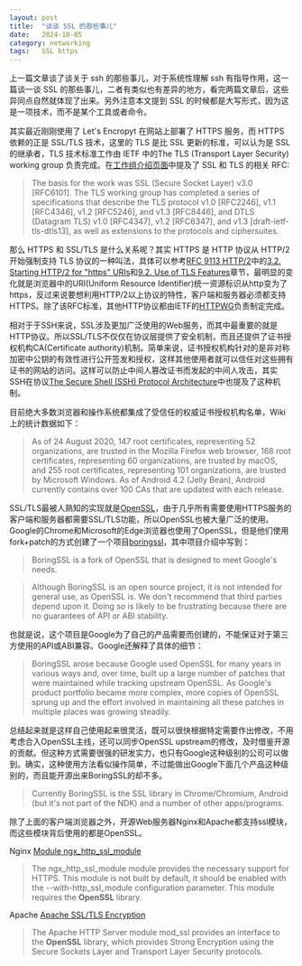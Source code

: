 ```yaml
---
layout: post
title:  "谈谈 SSL 的那些事儿"
date:   2024-10-05
category: networking
tags:   SSL https
---
```


上一篇文章谈了谈关于 ssh 的那些事儿，对于系统性理解 ssh 有指导作用，这一篇谈一谈 SSL 的那些事儿，二者有类似也有差异的地方，看完两篇文章后，这些异同点自然就体现了出来。另外注意本文提到 SSL 的时候都是大写形式，因为这是一项技术，而不是某个工具或者命令。

其实最近刚刚使用了 Let's Encropyt 在网站上部署了 HTTPS 服务，而 HTTPS 依赖的正是 SSL/TLS 技术，这里的 TLS 是比 SSL 更新的标准，可以认为是 SSL 的继承者，TLS 技术标准工作由 IETF 中的The TLS (Transport Layer Security) working group 负责完成。在[工作组介绍页面](https://datatracker.ietf.org/wg/tls/about)中提及了 SSL 和 TLS 的相关 RFC:

> The basis for the work was SSL (Secure Socket Layer) v3.0 [RFC6101]. The TLS working group has completed a series of specifications that describe the TLS protocol v1.0 [RFC2246], v1.1 [RFC4346], v1.2 [RFC5246], and v1.3 [RFC8446], and DTLS (Datagram TLS) v1.0 [RFC4347], v1.2 [RFC6347], and v1.3 [draft-ietf-tls-dtls13], as well as extensions to the protocols and ciphersuites.

那么 HTTPS 和 SSL/TLS 是什么关系呢？其实 HTTPS 是 HTTP 协议从 HTTP/2 开始强制支持 TLS 协议的一种叫法，具体可以参考[RFC 9113 HTTP/2](https://www.rfc-editor.org/rfc/rfc9113.html)中的[3.2. Starting HTTP/2 for "https" URIs](https://www.rfc-editor.org/rfc/rfc9113.html#discover-https)和[9.2. Use of TLS Features](https://www.rfc-editor.org/rfc/rfc9113.html#name-use-of-tls-features)章节，最明显的变化就是浏览器中的URI(Uniform Resource Identifier)统一资源标识从http变为了https，反过来说要想利用HTTP/2以上协议的特性，客户端和服务器必须都支持HTTPS。除了该RFC标准，其他HTTP协议都由IETF的[HTTPWG](https://httpwg.org/)负责制定完成。

相对于于SSH来说，SSL涉及更加广泛使用的Web服务，而其中最重要的就是HTTP协议。所以SSL/TLS不仅仅在协议层提供了安全机制，而且还提供了证书授权机构CA(Certificate authority)机制。简单来说，证书授权机构针对的是非对称加密中公钥的有效性进行公开签发和授权，这样其他使用者就可以信任对这些拥有证书的网站的访问。这样可以防止中间人篡改证书而发起的中间人攻击，其实SSH在协议[The Secure Shell (SSH) Protocol Architecture](https://datatracker.ietf.org/doc/html/rfc4251#section-4.1)中也提及了这种机制。

目前绝大多数浏览器和操作系统都集成了受信任的权威证书授权机构名单，Wiki上的统计数据如下：

> As of 24 August 2020, 147 root certificates, representing 52 organizations, are trusted in the Mozilla Firefox web browser, 168 root certificates, representing 60 organizations, are trusted by macOS, and 255 root certificates, representing 101 organizations, are trusted by Microsoft Windows. As of Android 4.2 (Jelly Bean), Android currently contains over 100 CAs that are updated with each release.

SSL/TLS最被人熟知的实现就是[OpenSSL](https://www.openssl.org/)，由于几乎所有需要使用HTTPS服务的客户端和服务器都需要SSL/TLS功能，所以OpenSSL也被大量广泛的使用。Google的Chrome和Microsoft的Edge浏览器也使用了OpenSSL，但是他们使用fork+patch的方式创建了一个项目[boringssl](https://github.com/google/Boringssl)，其中项目介绍中写到：

> BoringSSL is a fork of OpenSSL that is designed to meet Google's needs.

> Although BoringSSL is an open source project, it is not intended for general use, as OpenSSL is. We don't recommend that third parties depend upon it. Doing so is likely to be frustrating because there are no guarantees of API or ABI stability.

也就是说，这个项目是Google为了自己的产品需要而创建的，不能保证对于第三方使用的API或ABI兼容。Google还解释了具体的细节：

> BoringSSL arose because Google used OpenSSL for many years in various ways and, over time, built up a large number of patches that were maintained while tracking upstream OpenSSL. As Google's product portfolio became more complex, more copies of OpenSSL sprung up and the effort involved in maintaining all these patches in multiple places was growing steadily.

总结起来就是这样自己使用起来很灵活，既可以很快根据特定需要作出修改，不用考虑合入OpenSSL主线，还可以同步OpenSSL upstream的修改，及时借鉴开源的贡献。但这种方式需要很强的研发实力，也只有Google这种级别的公司可以做到。确实，这种使用方法看似操作简单，不过能做出Google下面几个产品这种级别的，而且能开源出来BoringSSL的却不多。

> Currently BoringSSL is the SSL library in Chrome/Chromium, Android (but it's not part of the NDK) and a number of other apps/programs.

除了上面的客户端浏览器之外，开源Web服务器Nginx和Apache都支持ssl模块，而这些模块背后使用的都是OpenSSL。

Nginx [Module ngx_http_ssl_module](https://nginx.org/en/docs/http/ngx_http_ssl_module.html)

> The ngx_http_ssl_module module provides the necessary support for HTTPS.
This module is not built by default, it should be enabled with the --with-http_ssl_module configuration parameter.
This module requires the **OpenSSL** library.

Apache [Apache SSL/TLS Encryption](https://httpd.apache.org/docs/2.4/ssl/)

> The Apache HTTP Server module mod_ssl provides an interface to the **OpenSSL** library, which provides Strong Encryption using the Secure Sockets Layer and Transport Layer Security protocols.